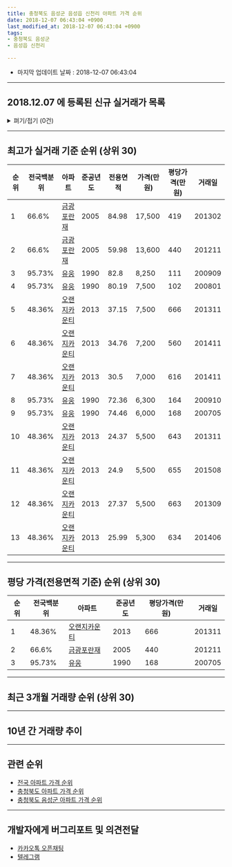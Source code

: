 ```yaml
---
title: 충청북도 음성군 음성읍 신천리 아파트 가격 순위
date: 2018-12-07 06:43:04 +0900
last_modified_at: 2018-12-07 06:43:04 +0900
tags:
- 충청북도 음성군
- 음성읍 신천리

---
```


* 마지막 업데이트 날짜 : 2018-12-07 06:43:04

---

## 2018.12.07 에 등록된 신규 실거래가 목록

<details>
<summary>펴기/접기 (0건)</summary>
<div markdown="1">

|아파트|전국백분위|준공년도|전용면적|가격(만원)|평당가격(만원)|거래일|
|---|---|---|---|---|---|---|
|없음|||||||


</div>
</details>

---

## 최고가 실거래 기준 순위 (상위 30)


|순위|전국백분위|아파트|준공년도|전용면적|가격(만원)|평당가격(만원)|거래일|
|---|---|---|---|---|---|---|---|
|1|66.6%|[금광포란재](https://search.naver.com/search.naver?query=%EC%B6%A9%EC%B2%AD%EB%B6%81%EB%8F%84+%EC%9D%8C%EC%84%B1%EA%B5%B0+%EC%9D%8C%EC%84%B1%EC%9D%8D+%EC%8B%A0%EC%B2%9C%EB%A6%AC+%EA%B8%88%EA%B4%91%ED%8F%AC%EB%9E%80%EC%9E%AC)|2005|84.98|17,500|419|201302|
|2|66.6%|[금광포란재](https://search.naver.com/search.naver?query=%EC%B6%A9%EC%B2%AD%EB%B6%81%EB%8F%84+%EC%9D%8C%EC%84%B1%EA%B5%B0+%EC%9D%8C%EC%84%B1%EC%9D%8D+%EC%8B%A0%EC%B2%9C%EB%A6%AC+%EA%B8%88%EA%B4%91%ED%8F%AC%EB%9E%80%EC%9E%AC)|2005|59.98|13,600|440|201211|
|3|95.73%|[유웅](https://search.naver.com/search.naver?query=%EC%B6%A9%EC%B2%AD%EB%B6%81%EB%8F%84+%EC%9D%8C%EC%84%B1%EA%B5%B0+%EC%9D%8C%EC%84%B1%EC%9D%8D+%EC%8B%A0%EC%B2%9C%EB%A6%AC+%EC%9C%A0%EC%9B%85)|1990|82.8|8,250|111|200909|
|4|95.73%|[유웅](https://search.naver.com/search.naver?query=%EC%B6%A9%EC%B2%AD%EB%B6%81%EB%8F%84+%EC%9D%8C%EC%84%B1%EA%B5%B0+%EC%9D%8C%EC%84%B1%EC%9D%8D+%EC%8B%A0%EC%B2%9C%EB%A6%AC+%EC%9C%A0%EC%9B%85)|1990|80.19|7,500|102|200801|
|5|48.36%|[오랜지카운티](https://search.naver.com/search.naver?query=%EC%B6%A9%EC%B2%AD%EB%B6%81%EB%8F%84+%EC%9D%8C%EC%84%B1%EA%B5%B0+%EC%9D%8C%EC%84%B1%EC%9D%8D+%EC%8B%A0%EC%B2%9C%EB%A6%AC+%EC%98%A4%EB%9E%9C%EC%A7%80%EC%B9%B4%EC%9A%B4%ED%8B%B0)|2013|37.15|7,500|666|201311|
|6|48.36%|[오랜지카운티](https://search.naver.com/search.naver?query=%EC%B6%A9%EC%B2%AD%EB%B6%81%EB%8F%84+%EC%9D%8C%EC%84%B1%EA%B5%B0+%EC%9D%8C%EC%84%B1%EC%9D%8D+%EC%8B%A0%EC%B2%9C%EB%A6%AC+%EC%98%A4%EB%9E%9C%EC%A7%80%EC%B9%B4%EC%9A%B4%ED%8B%B0)|2013|34.76|7,200|560|201411|
|7|48.36%|[오랜지카운티](https://search.naver.com/search.naver?query=%EC%B6%A9%EC%B2%AD%EB%B6%81%EB%8F%84+%EC%9D%8C%EC%84%B1%EA%B5%B0+%EC%9D%8C%EC%84%B1%EC%9D%8D+%EC%8B%A0%EC%B2%9C%EB%A6%AC+%EC%98%A4%EB%9E%9C%EC%A7%80%EC%B9%B4%EC%9A%B4%ED%8B%B0)|2013|30.5|7,000|616|201411|
|8|95.73%|[유웅](https://search.naver.com/search.naver?query=%EC%B6%A9%EC%B2%AD%EB%B6%81%EB%8F%84+%EC%9D%8C%EC%84%B1%EA%B5%B0+%EC%9D%8C%EC%84%B1%EC%9D%8D+%EC%8B%A0%EC%B2%9C%EB%A6%AC+%EC%9C%A0%EC%9B%85)|1990|72.36|6,300|164|200910|
|9|95.73%|[유웅](https://search.naver.com/search.naver?query=%EC%B6%A9%EC%B2%AD%EB%B6%81%EB%8F%84+%EC%9D%8C%EC%84%B1%EA%B5%B0+%EC%9D%8C%EC%84%B1%EC%9D%8D+%EC%8B%A0%EC%B2%9C%EB%A6%AC+%EC%9C%A0%EC%9B%85)|1990|74.46|6,000|168|200705|
|10|48.36%|[오랜지카운티](https://search.naver.com/search.naver?query=%EC%B6%A9%EC%B2%AD%EB%B6%81%EB%8F%84+%EC%9D%8C%EC%84%B1%EA%B5%B0+%EC%9D%8C%EC%84%B1%EC%9D%8D+%EC%8B%A0%EC%B2%9C%EB%A6%AC+%EC%98%A4%EB%9E%9C%EC%A7%80%EC%B9%B4%EC%9A%B4%ED%8B%B0)|2013|24.37|5,500|643|201311|
|11|48.36%|[오랜지카운티](https://search.naver.com/search.naver?query=%EC%B6%A9%EC%B2%AD%EB%B6%81%EB%8F%84+%EC%9D%8C%EC%84%B1%EA%B5%B0+%EC%9D%8C%EC%84%B1%EC%9D%8D+%EC%8B%A0%EC%B2%9C%EB%A6%AC+%EC%98%A4%EB%9E%9C%EC%A7%80%EC%B9%B4%EC%9A%B4%ED%8B%B0)|2013|24.9|5,500|655|201508|
|12|48.36%|[오랜지카운티](https://search.naver.com/search.naver?query=%EC%B6%A9%EC%B2%AD%EB%B6%81%EB%8F%84+%EC%9D%8C%EC%84%B1%EA%B5%B0+%EC%9D%8C%EC%84%B1%EC%9D%8D+%EC%8B%A0%EC%B2%9C%EB%A6%AC+%EC%98%A4%EB%9E%9C%EC%A7%80%EC%B9%B4%EC%9A%B4%ED%8B%B0)|2013|27.37|5,500|663|201309|
|13|48.36%|[오랜지카운티](https://search.naver.com/search.naver?query=%EC%B6%A9%EC%B2%AD%EB%B6%81%EB%8F%84+%EC%9D%8C%EC%84%B1%EA%B5%B0+%EC%9D%8C%EC%84%B1%EC%9D%8D+%EC%8B%A0%EC%B2%9C%EB%A6%AC+%EC%98%A4%EB%9E%9C%EC%A7%80%EC%B9%B4%EC%9A%B4%ED%8B%B0)|2013|25.99|5,300|634|201406|


---

## 평당 가격(전용면적 기준) 순위 (상위 30)


|순위|전국백분위|아파트|준공년도|평당가격(만원)|거래일|
|---|---|---|---|---|---|
|1|48.36%|[오랜지카운티](https://search.naver.com/search.naver?query=%EC%B6%A9%EC%B2%AD%EB%B6%81%EB%8F%84+%EC%9D%8C%EC%84%B1%EA%B5%B0+%EC%9D%8C%EC%84%B1%EC%9D%8D+%EC%8B%A0%EC%B2%9C%EB%A6%AC+%EC%98%A4%EB%9E%9C%EC%A7%80%EC%B9%B4%EC%9A%B4%ED%8B%B0)|2013|666|201311|
|2|66.6%|[금광포란재](https://search.naver.com/search.naver?query=%EC%B6%A9%EC%B2%AD%EB%B6%81%EB%8F%84+%EC%9D%8C%EC%84%B1%EA%B5%B0+%EC%9D%8C%EC%84%B1%EC%9D%8D+%EC%8B%A0%EC%B2%9C%EB%A6%AC+%EA%B8%88%EA%B4%91%ED%8F%AC%EB%9E%80%EC%9E%AC)|2005|440|201211|
|3|95.73%|[유웅](https://search.naver.com/search.naver?query=%EC%B6%A9%EC%B2%AD%EB%B6%81%EB%8F%84+%EC%9D%8C%EC%84%B1%EA%B5%B0+%EC%9D%8C%EC%84%B1%EC%9D%8D+%EC%8B%A0%EC%B2%9C%EB%A6%AC+%EC%9C%A0%EC%9B%85)|1990|168|200705|


---

## 최근 3개월 거래량 순위 (상위 30)


<div style="width:100%;">
    <canvas id="deal_count_ranking" height="250"></canvas>
</div>


<script>
new Chart(document.getElementById("deal_count_ranking"), {
    type: 'horizontalBar',
    data: {
        labels: ['금광포란재', '유웅'],
        datasets: [{
            label: '실거래 수',
            data: [5, 2],
            borderColor: "rgba(255, 0, 128, 1)",
            backgroundColor: "rgba(255, 0, 128, 0.5)",
            fill: false,
        }]
    },
    options: {
        responsive: true,
        title: {
            display: true,
            text: '최근 3개월 거래량 순위'
        },
        tooltips: {
            mode: 'index',
            intersect: false,
            callbacks: {
                title: function(tooltipItems, data) {
                    return "실거래 수:";
                },
                label: function(tooltipItem, data) {
                    return data.labels[tooltipItem.index] + ": " + tooltipItem.xLabel;
                }
            }
        },
        hover: {
            mode: 'nearest',
            intersect: true
        },
        scales: {
            xAxes: [{
                display: true,
                scaleLabel: {
                    display: true,
                    labelString: '실거래 수'
                },
                ticks: {
                    suggestedMin: 0,
                }
            }],
            yAxes: [{
                display: true,
                ticks: {
                    autoSkip: false,
                    callback: function(value, index, values) {
                        if (value.length > 15)
                            return value.substr(0, 13) + "...";
                        else
                            return value;
                    }
                },
                scaleLabel: {
                    display: false,
                }
            }]
        }
    }
});

</script>


---

## 10년 간 거래량 추이


<div style="width:100%;">
    <canvas id="deal_progress" height="250"></canvas>
</div>

<script>
new Chart(document.getElementById("deal_progress"), {
    type: 'line',
    data: {
        labels: ['200812','200901','200902','200903','200904','200905','200906','200907','200908','200909','200910','200911','200912','201001','201002','201003','201004','201005','201006','201007','201008','201009','201010','201011','201012','201101','201102','201103','201104','201105','201106','201107','201108','201109','201110','201111','201112','201201','201202','201203','201204','201205','201206','201207','201208','201209','201210','201211','201212','201301','201302','201303','201304','201305','201306','201307','201308','201309','201310','201311','201312','201401','201402','201403','201404','201405','201406','201407','201408','201409','201410','201411','201412','201501','201502','201503','201504','201505','201506','201507','201508','201509','201510','201511','201512','201601','201602','201603','201604','201605','201606','201607','201608','201609','201610','201611','201612','201701','201702','201703','201704','201705','201706','201707','201708','201709','201710','201711','201712','201801','201802','201803','201804','201805','201806','201807','201808','201809','201810','201811','201812'],
        datasets: [{
            label: '실거래 수',
            pointRadius: 1,
            data: [0, 0, 2, 2, 0, 0, 0, 0, 0, 2, 2, 0, 0, 0, 0, 0, 1, 1, 0, 0, 0, 1, 1, 0, 0, 0, 1, 1, 2, 2, 3, 0, 2, 1, 7, 3, 1, 0, 0, 2, 1, 0, 1, 3, 0, 3, 2, 4, 2, 1, 4, 2, 1, 4, 8, 4, 5, 13, 13, 13, 6, 4, 7, 11, 8, 3, 8, 7, 5, 10, 3, 3, 5, 3, 3, 4, 8, 3, 6, 3, 9, 7, 12, 6, 7, 13, 3, 6, 5, 5, 7, 4, 4, 8, 4, 8, 2, 3, 6, 9, 5, 2, 1, 11, 2, 8, 7, 6, 4, 0, 5, 3, 2, 3, 7, 0, 5, 5, 4, 3, 0],
            borderColor: "rgba(255, 201, 14, 1)",
            backgroundColor: "rgba(255, 201, 14, 0.5)",
            fill: true,
        }]
    },
    options: {
        responsive: true,
        title: {
            display: true,
            text: '10년간 거래량 추이'
        },
        tooltips: {
            mode: 'index',
            intersect: false,
        },
        hover: {
            mode: 'nearest',
            intersect: true
        },
        scales: {
            xAxes: [{
                display: true,
                scaleLabel: {
                    display: true,
                    labelString: '년/월'
                }
            }],
            yAxes: [{
                display: true,
                ticks: {
                    suggestedMin: 0,
                },
                scaleLabel: {
                    display: true,
                    labelString: '실거래 수'
                }
            }]
        }
    }
});

</script>


---

## 관련 순위

- [전국 아파트 가격 순위](https://inasie.github.io/apt-ranking/전국)
- [충청북도 아파트 가격 순위](https://inasie.github.io/apt-ranking/충청북도)
- [충청북도 음성군 아파트 가격 순위](https://inasie.github.io/apt-ranking/충청북도-음성군)


---

## 개발자에게 버그리포트 및 의견전달

- [카카오톡 오픈채팅](https://open.kakao.com/o/gLJUAP4)
- [텔레그램](https://t.me/inasie)

